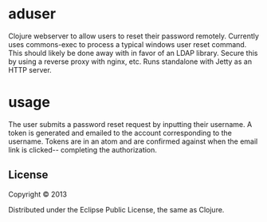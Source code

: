 # aduser

Clojure webserver to allow users to reset their password remotely.
Currently uses commons-exec to process a typical windows user reset command. 
This should likely be done away with in favor of an LDAP library.
Secure this by using a reverse proxy with nginx, etc.
Runs standalone with Jetty as an HTTP server.


# usage

The user submits a password reset request by inputting their username. 
A token is generated and emailed to the account corresponding to the username.
Tokens are in an atom and are confirmed against when the email link is clicked-- completing the authorization.


## License

Copyright © 2013

Distributed under the Eclipse Public License, the same as Clojure.
